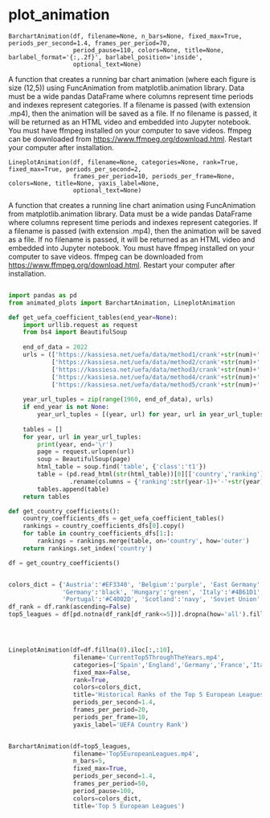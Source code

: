 # plot_animation

```
BarchartAnimation(df, filename=None, n_bars=None, fixed_max=True, periods_per_second=1.4, frames_per_period=70,
                  period_pause=110, colors=None, title=None, barlabel_format='{:,.2f}', barlabel_position='inside', 
                  optional_text=None)
```                      
A function that creates a running bar chart animation (where each figure is size 
(12,5)) using FuncAnimation from matplotlib.animation library. Data must be a wide 
pandas DataFrame where columns represent time periods and indexes represent categories.
If a filename is passed (with extension .mp4), then the animation will be saved as
a file. If no filename is passed, it will be returned as an HTML video and embedded
into Jupyter notebook.
You must have ffmpeg installed on your computer to save videos. ffmpeg can be 
downloaded from https://www.ffmpeg.org/download.html. Restart your computer after 
installation.


```
LineplotAnimation(df, filename=None, categories=None, rank=True, fixed_max=True, periods_per_second=2, 
                  frames_per_period=10, periods_per_frame=None, colors=None, title=None, yaxis_label=None, 
                  optional_text=None)
```

A function that creates a running line chart animation using FuncAnimation from 
matplotlib.animation library. Data must be a wide pandas DataFrame where columns
represent time periods and indexes represent categories.
If a filename is passed (with extension .mp4), then the animation will be saved as
a file. If no filename is passed, it will be returned as an HTML video and embedded
into Jupyter notebook.
You must have ffmpeg installed on your computer to save videos. ffmpeg can be downloaded
from https://www.ffmpeg.org/download.html. Restart your computer after installation.


```python

import pandas as pd
from animated_plots import BarchartAnimation, LineplotAnimation

def get_uefa_coefficient_tables(end_year=None):
    import urllib.request as request
    from bs4 import BeautifulSoup
    
    end_of_data = 2022
    urls = (['https://kassiesa.net/uefa/data/method1/crank'+str(num)+'.html' for num in range(1960,1999)] +
            ['https://kassiesa.net/uefa/data/method2/crank'+str(num)+'.html' for num in range(1999,2004)] + 
            ['https://kassiesa.net/uefa/data/method3/crank'+str(num)+'.html' for num in range(2004,2009)] + 
            ['https://kassiesa.net/uefa/data/method4/crank'+str(num)+'.html' for num in range(2009,2018)] + 
            ['https://kassiesa.net/uefa/data/method5/crank'+str(num)+'.html' for num in range(2018,end_of_data)])
    
    year_url_tuples = zip(range(1960, end_of_data), urls)
    if end_year is not None:
        year_url_tuples = [(year, url) for year, url in year_url_tuples if year<=end_year]
    
    tables = []
    for year, url in year_url_tuples:
        print(year, end='\r')
        page = request.urlopen(url)
        soup = BeautifulSoup(page)
        html_table = soup.find('table', {'class':'t1'})
        table = (pd.read_html(str(html_table))[0][['country','ranking']]
                 .rename(columns = {'ranking':str(year-1)+'-'+str(year)}))
        tables.append(table)
    return tables

def get_country_coefficients():
    country_coefficients_dfs = get_uefa_coefficient_tables()
    rankings = country_coefficients_dfs[0].copy()
    for table in country_coefficients_dfs[1:]:
        rankings = rankings.merge(table, on='country', how='outer')
    return rankings.set_index('country')

df = get_country_coefficients()


colors_dict = {'Austria':'#EF3340', 'Belgium':'purple', 'East Germany':'gray', 'England':'#cf081f', 'France':'#0072bb',
               'Germany':'black', 'Hungary':'green', 'Italy':'#4B61D1', 'Netherlands':'#dfa837', 'Spain':'#f1bf00',
               'Portugal':'#C4002D', 'Scotland':'navy', 'Soviet Union':'crimson', 'Yugoslavia':'dodgerblue'}
df_rank = df.rank(ascending=False)
top5_leagues = df[pd.notna(df_rank[df_rank<=5])].dropna(how='all').fillna(0)




LineplotAnimation(df=df.fillna(0).iloc[:,:10],
                  filename='CurrentTop5ThroughTheYears.mp4', 
                  categories=['Spain','England','Germany','France','Italy'], 
                  fixed_max=False, 
                  rank=True,
                  colors=colors_dict, 
                  title='Historical Ranks of the Top 5 European Leagues', 
                  periods_per_second=1.4,
                  frames_per_period=20,
                  periods_per_frame=10,
                  yaxis_label='UEFA Country Rank')


BarchartAnimation(df=top5_leagues, 
                  filename='Top5EuropeanLeagues.mp4', 
                  n_bars=5, 
                  fixed_max=True, 
                  periods_per_second=1.4, 
                  frames_per_period=50,
                  period_pause=100, 
                  colors=colors_dict, 
                  title='Top 5 European Leagues')

```
    

